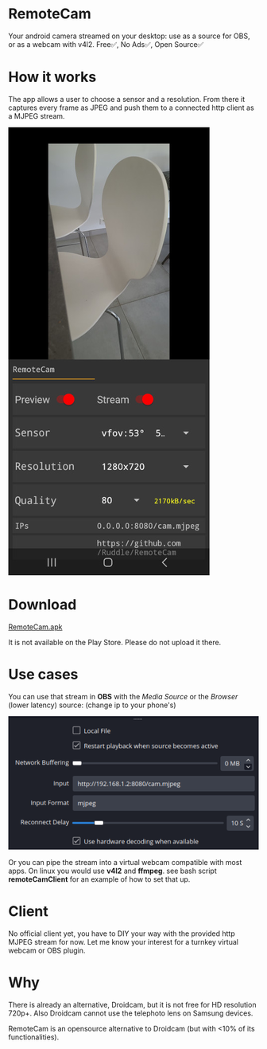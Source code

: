 # RemoteCam
Your android camera streamed on your desktop: use as a source for OBS, or as a webcam with v4l2.
Free✅, No Ads✅, Open Source✅
# How it works
The app allows a user to choose a sensor and a resolution. From there it captures every frame as JPEG and push them to a connected http client as a MJPEG stream.

![app screenshot](assets/screen.jpg)

# Download
[RemoteCam.apk](https://github.com/Ruddle/RemoteCam/releases/tag/0.04)

It is not available on the Play Store. Please do not upload it there.

# Use cases
You can use that stream in **OBS** with the *Media Source* or the *Browser* (lower latency) source: (change ip to your phone's)

![example](assets/obs_mediasource.png)

Or you can pipe the stream into a virtual webcam compatible with most apps. On linux you would use **v4l2** and **ffmpeg**.
see bash script **remoteCamClient** for an example of how to set that up.

# Client
No official client yet, you have to DIY your way with the provided http MJPEG stream for now.
Let me know your interest for a turnkey virtual webcam or OBS plugin.

# Why
There is already an alternative, Droidcam, but it is not free for HD resolution 720p+.
Also Droidcam cannot use the telephoto lens on Samsung devices.

RemoteCam is an opensource alternative to Droidcam (but with <10% of its functionalities). 
